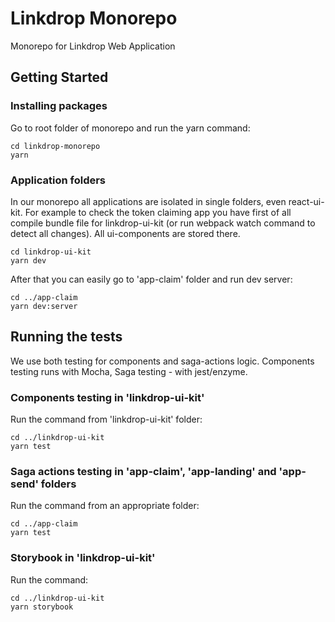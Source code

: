 # Linkdrop Monorepo
Monorepo for Linkdrop Web Application

## Getting Started

### Installing packages
Go to root folder of monorepo and run the yarn command:
```
cd linkdrop-monorepo
yarn
```

### Application folders
In our monorepo all applications are isolated in single folders, even react-ui-kit. For example to check the token claiming app you have first of all compile bundle file for linkdrop-ui-kit (or run webpack watch command to detect all changes). All ui-components are stored there.
```
cd linkdrop-ui-kit
yarn dev
```

After that you can easily go to 'app-claim' folder and run dev server:
```
cd ../app-claim
yarn dev:server
```

## Running the tests
We use both testing for components and saga-actions logic. Components testing runs with Mocha, Saga testing - with jest/enzyme.

### Components testing in 'linkdrop-ui-kit'
Run the command from 'linkdrop-ui-kit' folder:
```
cd ../linkdrop-ui-kit
yarn test
```

### Saga actions testing in 'app-claim', 'app-landing' and 'app-send' folders
Run the command from an appropriate folder:
```
cd ../app-claim
yarn test
```

### Storybook in 'linkdrop-ui-kit'
Run the command:
```
cd ../linkdrop-ui-kit
yarn storybook
```
